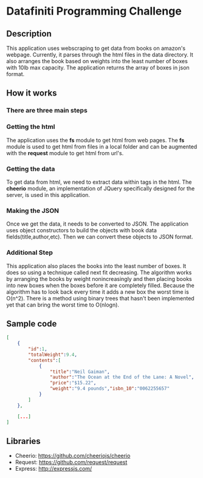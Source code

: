 # Datafiniti Programming Challenge

## Description
This application uses webscraping to get data from books on amazon's webpage. Currently, it parses through the html files in the data directory. It also arranges the book based on weights into the least number of boxes with 10lb max capacity. The application returns the array of boxes in json format.

## How it works
	
### There are three main steps

### Getting the html
The application uses the **fs** module to get html from web pages. The **fs** module is used to get html from files in a local folder and can be augmented with the **request** module to get html from url's.
### Getting the data 
To get data from html, we need to extract data within tags in the html. The **cheerio** module, an implementation of JQuery specifically designed for the server, is used in this application.
### Making the JSON
Once we get the data, it needs to be converted to JSON. The application uses object constructors to build the objects with book data fields(title,author,etc). Then we can convert these objects to JSON format.

### Additional Step
This application also places the books into the least number of boxes. It does so using a technique called next fit decreasing. The algorithm works by arranging the books by weight nonincreasingly and then placing books into new boxes when the boxes before it are completely filled. Because the algorithm has to look back every time it adds a new box the worst time is O(n^2). There is a method using binary trees that hasn't been implemented yet that can bring the worst time to O(nlogn).

## Sample code

```json
[
	{
		"id":1,
		"totalWeight":9.4,
		"contents":[
			{
				"title":"Neil Gaiman",
				"author":"The Ocean at the End of the Lane: A Novel",
				"price":"$15.22",
				"weight":"9.4 pounds","isbn_10":"0062255657"
			}
		]
	},

	[...]
]
```

## Libraries 
* Cheerio: https://github.com/cheeriojs/cheerio
* Request: https://github.com/request/request
* Express: http://expressjs.com/
